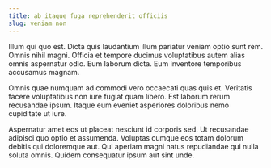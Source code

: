 ```yaml
---
title: ab itaque fuga reprehenderit officiis
slug: veniam non
---
```


Illum qui quo est. Dicta quis laudantium illum pariatur veniam optio sunt rem. Omnis nihil magni. Officia et tempore ducimus voluptatibus autem alias omnis aspernatur odio. Eum laborum dicta. Eum inventore temporibus accusamus magnam.

Omnis quae numquam ad commodi vero occaecati quas quis et. Veritatis facere voluptatibus non iure fugiat quam libero. Est laborum rerum recusandae ipsum. Itaque eum eveniet asperiores doloribus nemo cupiditate ut iure.

Aspernatur amet eos ut placeat nesciunt id corporis sed. Ut recusandae adipisci quo optio et assumenda. Voluptas cumque eos totam dolorum debitis qui doloremque aut. Qui aperiam magni natus repudiandae qui nulla soluta omnis. Quidem consequatur ipsum aut sint unde.
